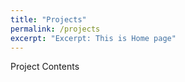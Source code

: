 ```yaml
---
title: "Projects"
permalink: /projects
excerpt: "Excerpt: This is Home page"
---
```


Project Contents